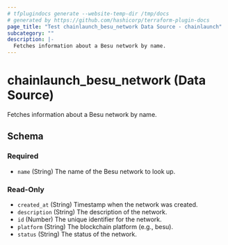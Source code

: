 ```yaml
---
# tfplugindocs generate --website-temp-dir /tmp/docs
# generated by https://github.com/hashicorp/terraform-plugin-docs
page_title: "Test chainlaunch_besu_network Data Source - chainlaunch"
subcategory: ""
description: |-
  Fetches information about a Besu network by name.
---
```


# chainlaunch_besu_network (Data Source)

Fetches information about a Besu network by name.



<!-- schema generated by tfplugindocs -->
## Schema

### Required

- `name` (String) The name of the Besu network to look up.

### Read-Only

- `created_at` (String) Timestamp when the network was created.
- `description` (String) The description of the network.
- `id` (Number) The unique identifier for the network.
- `platform` (String) The blockchain platform (e.g., besu).
- `status` (String) The status of the network.
